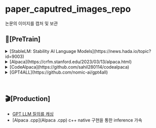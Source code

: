 
# paper_caputred_images_repo
논문의 이미지를 캡처 및 보관



## 🎨[PreTrain]
<details>
<summary>[StableLM: Stability AI Language Models](https://news.hada.io/topic?id=9003)</summary>
<div markdown="1">
  
  ```
- 3B/7B 모델을 공개, 15B/30B/65B 모델도 공개 예정이고 175B까지 계획중
- 모델은 CC BY-SA-4.0 라이센스로 출처 표기시 상업적 이용 가능
- 오픈 데이터셋인 The Pile에 기반했지만 3배 크기인 1.5T 토큰을 가지는 새로운 데이터셋으로 훈련
- 컨텍스트 길이는 4096 토큰
- PoC로 Alpaca 프로시져를 따라서 파인튜닝한 StableLM-Tuned-Alpha-7B 모델도 공개
- 5개의 대화형 데이터셋을 이용 : Stanford's Alpaca, Nomic-AI's gpt4all, RyokoAI's ShareGPT52K datasets, Databricks labs' Dolly, Anthropic's HH
- 챗봇 데모는 Hugging Face에 공개
  ```
</div>
</details>

<details>
<summary>[Alpaca](https://crfm.stanford.edu/2023/03/13/alpaca.html)</summary>

  ```
-   LLaMA 모델의 큰 약점은 질문-답변을 위한 "명령어-튜닝"이 부족하다는 것
-   OpenAI의 큰 혁신중 하나는 GPT-3에 명령어 튜닝을 추가한 것
-   스탠포드 CRFM에서 메타의 LLaMA 7B를 52K Instruction-Following 데이터를 통해서 파인튜닝
-   OpenAI의 GPT-3.5(text-davinci-003)와 비슷하게 동작하지만, 매우 작고 저렴
-   스탠포드는 여기에 52000개의 훈련 예제를 제공하고 $100 만으로 훈련 가능하게 해줌
-   가장 작은 7B 모델은 이제 라즈베리파이/모바일 폰에서도 도는데, 매우 인상적인 결과를 뽑아내줌
-   하지만, 아직 상업용은 아님(3가지 이유에서 불가능. LLaMA의 라이센스/명령어셋 데이터를 OpenAI 모델에서 만들어냄/안전조치를 설계하지 않음)
-   Alpaca는 52K의 예제와 $100의 비용으로도 7B 모델(4bit 양자화로 4GB로 줄인) 파인 튜닝이 가능하며, 최신 text-davinci-003 과 비슷한 결과를 낼수 있다는 것을 보여줌
  ```
  
</div>
</details>

<details>
<summary>[CodeAlpaca](https://github.com/sahil280114/codealpaca)</summary>



  ```
-   스탠포드 Alpaca 7B/13B 기반으로 개발자가 코딩 작업에 사용하기 좋게 튜닝한 모델
-   코드 생성에 관련된 20K 짜리 Instruction Following 데이터([`data/code_alpaca_20k.json`](https://github.com/sahil280114/codealpaca/blob/master/data/code_alpaca_20k.json)로 교체 (Self-Instruct 기술 이용)
-   데이터 생성 파이프라인을 일부 수정: 일반 작업이 아닌 코드 생성/편집/최적화에 관련되게 프롬프트를 변경
-   Hugging Face 훈련 코드와 Deepspeed 로 파인 튜닝
  ```
  
</div>
</details>

<details>
<summary>[GPT4ALL](https://github.com/nomic-ai/gpt4all)</summary>

```
- 어시스턴트 스타일 대규모 언어모델
- 수집된 데이터, 데이터 수집 프로시져, 훈련 코드, 최종 모델 가중치 등을 모두 공개
- GPT 3.5 Turbo로 생성된 800k 데이터(코드/스토리/대화)로 훈련
- LAION OIG, 스택오버플로우의 코딩 질문, Big-Science/P3 의 명령어 튜닝 등을 기본 데이터 셋으로 활용
- 스탠포드 알파카 등을 참고하고, 데이터를 ATLAS에 올려서 큐레이션 및 클리닝 진행
```
</details>
<br>
<br>
 
 
## 🎬[Production] 
- [GPT LLM 질의를 캐싱](https://github.com/zilliztech/GPTCache)
- [Alpaca .cpp](Alpaca .cpp) c++ native 구현을 통한 inference 가속 




 
